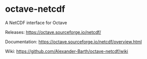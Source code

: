 # octave-netcdf
A NetCDF interface for Octave

Releases: https://octave.sourceforge.io/netcdf/

Documentation: https://octave.sourceforge.io/netcdf/overview.html

Wiki: https://github.com/Alexander-Barth/octave-netcdf/wiki
